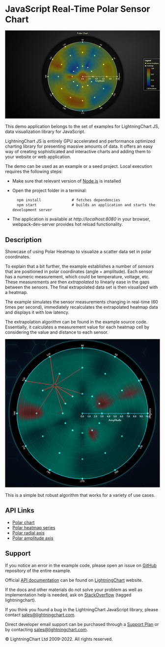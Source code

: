 # JavaScript Real-Time Polar Sensor Chart

![JavaScript Real-Time Polar Sensor Chart](polarHeatmapSensors-darkGold.png)

This demo application belongs to the set of examples for LightningChart JS, data visualization library for JavaScript.

LightningChart JS is entirely GPU accelerated and performance optimized charting library for presenting massive amounts of data. It offers an easy way of creating sophisticated and interactive charts and adding them to your website or web application.

The demo can be used as an example or a seed project. Local execution requires the following steps:

-   Make sure that relevant version of [Node.js](https://nodejs.org/en/download/) is installed
-   Open the project folder in a terminal:

          npm install              # fetches dependencies
          npm start                # builds an application and starts the development server

-   The application is available at _http://localhost:8080_ in your browser, webpack-dev-server provides hot reload functionality.


## Description

Showcase of using Polar Heatmap to visualize a scatter data set in polar coordinates.

To explain that a bit further, the example establishes a number of _sensors_ that are positioned in polar coordinates (angle + amplitude). Each sensor has a numeric measurement, which could be temperature, voltage, etc. These measurements are then _extrapolated_ to linearly ease in the gaps between the sensors. The final extrapolated data set is then visualized with a heatmap.

The example simulates the sensor measurements changing in real-time (60 times per second), immediately recalculates the extrapolated heatmap data and displays it with low latency.

The extrapolation algorithm can be found in the example source code.
Essentially, it calculates a measurement value for each heatmap cell by considering the value and distance to each sensor.

![Heatmap cell value extrapolation](./assets/extrapolation.png)

This is a simple but robust algorithm that works for a variety of use cases.


## API Links

* [Polar chart]
* [Polar heatmap series]
* [Polar radial axis]
* [Polar amplitude axis]


## Support

If you notice an error in the example code, please open an issue on [GitHub][0] repository of the entire example.

Official [API documentation][1] can be found on [LightningChart][2] website.

If the docs and other materials do not solve your problem as well as implementation help is needed, ask on [StackOverflow][3] (tagged lightningchart).

If you think you found a bug in the LightningChart JavaScript library, please contact sales@lightningchart.com.

Direct developer email support can be purchased through a [Support Plan][4] or by contacting sales@lightningchart.com.

[0]: https://github.com/Arction/
[1]: https://lightningchart.com/lightningchart-js-api-documentation/
[2]: https://lightningchart.com
[3]: https://stackoverflow.com/questions/tagged/lightningchart
[4]: https://lightningchart.com/support-services/

© LightningChart Ltd 2009-2022. All rights reserved.


[Polar chart]: https://lightningchart.com/js-charts/api-documentation/v7.0.1/classes/PolarChart.html
[Polar heatmap series]: https://lightningchart.com/js-charts/api-documentation/v7.0.1//classes/PolarHeatmapSeries.html
[Polar radial axis]: https://lightningchart.com/js-charts/api-documentation/v7.0.1/interfaces/PolarAxisRadial.html
[Polar amplitude axis]: https://lightningchart.com/js-charts/api-documentation/v7.0.1/classes/PolarAxisAmplitude.html

